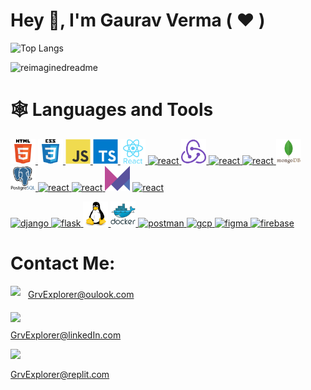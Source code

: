 # Hey 👋, I'm Gaurav Verma ( ❤️ )

<!-- ![Gaurav's GitHub stats](https://github-readme-stats.vercel.app/api?username=GrvExplorer&theme=dark&border_color=555&border_radius=15px&show_icons=true&icon_color=180&count_private=true) -->

![Top Langs](https://github-readme-stats.vercel.app/api/top-langs/?username=GrvExplorer&theme=dark&border_color=555&border_radius=15px&card_width=445px&layout=compact)

<img src="https://myreadme.vercel.app/api/embed/GrvExplorer?panels=userstatistics,toprepositories,toplanguages,commitgraph" alt="reimaginedreadme" />
<!-- radical  -->

<!-- when dark theme or light theme  -->
<!-- <picture>
  <source
    srcset="https://github-readme-stats.vercel.app/api?username=GrvExplorer&show_icons=true&theme=dark"
    media="(prefers-color-scheme: dark)"
  />
  <source
    srcset="https://github-readme-stats.vercel.app/api?username=GrvExplorer&show_icons=true&theme=light"
    media="(prefers-color-scheme: light), (prefers-color-scheme: no-preference)"
  />
  <img src="https://github-readme-stats.vercel.app/api?username=GrvExplorer&show_icons=true&title_color=ff0000" />
</picture> -->

# 🕸️ Languages and Tools


<!-- Language -->
 <a href="https://www.w3.org/html/" target="_blank" rel="noreferrer"> <img src="https://raw.githubusercontent.com/devicons/devicon/master/icons/html5/html5-original-wordmark.svg" alt="html5" width="40" height="40"/> </a>
<a href="https://www.w3schools.com/css/" target="_blank" rel="noreferrer"> <img src="https://raw.githubusercontent.com/devicons/devicon/master/icons/css3/css3-original-wordmark.svg" alt="css3" width="40" height="40"/> </a> 
<a href="https://developer.mozilla.org/en-US/docs/Web/JavaScript" target="_blank" rel="noreferrer"> <img src="https://raw.githubusercontent.com/devicons/devicon/master/icons/javascript/javascript-original.svg" alt="javascript" width="40" height="40"/> </a>
<a href="https://www.typescriptlang.org/" target="_blank" rel="noreferrer"> <img src="https://raw.githubusercontent.com/devicons/devicon/master/icons/typescript/typescript-original.svg" alt="typescript" width="40" height="40"/> </a>
<a href="https://reactjs.org/" target="_blank" rel="noreferrer"> <img src="https://raw.githubusercontent.com/devicons/devicon/master/icons/react/react-original-wordmark.svg" alt="react" width="40" height="40"/> </a> 
 <a href="https://nextjs.org" target="_blank" rel="noreferrer"> <img src="https://www.svgrepo.com/show/354113/nextjs-icon.svg" alt="react" width="40" height="40"/> </a> 
<a href="https://redux.js.org" target="_blank" rel="noreferrer"> <img src="https://raw.githubusercontent.com/devicons/devicon/master/icons/redux/redux-original.svg" alt="redux" width="40" height="40"/> </a>
 <a href="https://tailwindcss.com/" target="_blank" rel="noreferrer"> <img src="https://upload.wikimedia.org/wikipedia/commons/d/d5/Tailwind_CSS_Logo.svg" alt="react" width="40" height="40"/> </a> 
  <a href="https://threejs.org/" target="_blank" rel="noreferrer"> <img src="https://upload.wikimedia.org/wikipedia/commons/3/3f/Three.js_Icon.svg" alt="react" width="40" height="40"/> </a> 
<a href="https://www.mongodb.com/" target="_blank" rel="noreferrer"> <img src="https://raw.githubusercontent.com/devicons/devicon/master/icons/mongodb/mongodb-original-wordmark.svg" alt="mongodb" width="40" height="40"/> </a>
<a href="https://www.postgresql.org" target="_blank" rel="noreferrer"> <img src="https://raw.githubusercontent.com/devicons/devicon/master/icons/postgresql/postgresql-original-wordmark.svg" alt="postgresql" width="40" height="40"/> </a>
  <a href="https://nodejs.org/" target="_blank" rel="noreferrer"> <img src="https://upload.wikimedia.org/wikipedia/commons/d/d9/Node.js_logo.svg" alt="react" width="40" height="40"/> </a> 
 <a href="https://expressjs.com/" target="_blank" rel="noreferrer"> <img src="https://i.ibb.co/WHtfnXT/icons8-express-js-64.png" alt="react" width="40" height="40"/> </a> 
<a href="https://framer.com" target="_blank" rel="noreferrer"> <img src="./assets/framer-motion.svg" alt="framer motion" width="40" height="40"/></a> 
 <a href="https://reactjs.org/" target="_blank" rel="noreferrer"> <img src="https://upload.wikimedia.org/wikipedia/commons/f/f1/Vitejs-logo.svg" alt="react" width="40" height="40"/> </a>

<a href="https://www.djangoproject.com/" target="_blank" rel="noreferrer"> <img src="https://cdn.worldvectorlogo.com/logos/django.svg" alt="django" width="40" height="40"/> </a>
<a href="https://flask.palletsprojects.com/" target="_blank" rel="noreferrer"> <img src="https://www.vectorlogo.zone/logos/pocoo_flask/pocoo_flask-icon.svg" alt="flask" width="40" height="40"/> </a> <!-- Little Use -->
<a href="https://www.linux.org/" target="_blank" rel="noreferrer"> <img src="https://raw.githubusercontent.com/devicons/devicon/master/icons/linux/linux-original.svg" alt="linux" width="40" height="40"/> </a>
<a href="https://www.docker.com/" target="_blank" rel="noreferrer"> <img src="https://raw.githubusercontent.com/devicons/devicon/master/icons/docker/docker-original-wordmark.svg" alt="docker" width="40" height="40"/> </a>
<a href="https://postman.com" target="_blank" rel="noreferrer"> <img src="https://www.vectorlogo.zone/logos/getpostman/getpostman-icon.svg" alt="postman" width="40" height="40"/> </a>
<a href="https://cloud.google.com" target="_blank" rel="noreferrer"> <img src="https://www.vectorlogo.zone/logos/google_cloud/google_cloud-icon.svg" alt="gcp" width="40" height="40"/> </a>
<a href="https://www.figma.com/" target="_blank" rel="noreferrer"> <img src="https://www.vectorlogo.zone/logos/figma/figma-icon.svg" alt="figma" width="40" height="40"/> </a>
<a href="https://firebase.google.com/" target="_blank" rel="noreferrer"> <img src="https://www.vectorlogo.zone/logos/firebase/firebase-icon.svg" alt="firebase" width="40" height="40"/> </a>

# Contact Me:

<p >
<a href="https://mailto:GrvExplorer@oulook.com" target="_blank" rel="noreferrer"  style='display: flex; align-items: center; gap: 12px;
' >
<img src="https://upload.wikimedia.org/wikipedia/commons/d/df/Microsoft_Office_Outlook_%282018%E2%80%93present%29.svg" height='28' />
GrvExplorer@oulook.com
 </a>

<a href="https://linkedin.com/in/grvexplorer" target="_blank" rel="noreferrer"  style='display: flex; align-items: center; gap: 12px;
' >
<img src="https://upload.wikimedia.org/wikipedia/commons/8/81/LinkedIn_icon.svg" height='28' />
GrvExplorer@linkedIn.com
 </a>

<a href="https://replit.com/@GrvExplorer" target="_blank" rel="noreferrer"  style='display: flex; align-items: center; gap: 12px;
' >
<img src="https://upload.wikimedia.org/wikipedia/commons/7/78/New_Replit_Logo.svg" height='32' />
GrvExplorer@replit.com
 </a>
</p>
